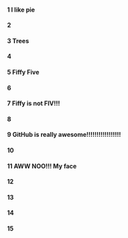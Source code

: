 #### 1 I like pie
#### 2
#### 3 Trees
#### 4
#### 5 Fiffy Five
#### 6
#### 7 Fiffy is not FIV!!!
#### 8
#### 9 GitHub is really awesome!!!!!!!!!!!!!!!!!
#### 10
#### 11 AWW NOO!!! My face
#### 12
#### 13
#### 14
#### 15